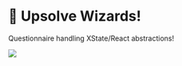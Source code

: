 # 🔗 Upsolve Wizards!

Questionnaire handling XState/React abstractions!

![](https://media4.giphy.com/media/QDRJ6IJzFSR1K/giphy.gif?cid=ecf05e47uji75fy64eodjftjmjyt58km0wzofya9qb2iujpn&rid=giphy.gif&ct=g)

